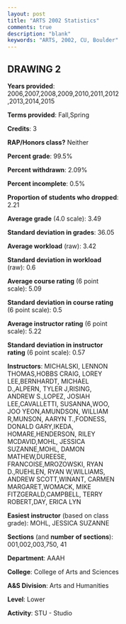 ```yaml
---
layout: post
title: "ARTS 2002 Statistics"
comments: true
description: "blank"
keywords: "ARTS, 2002, CU, Boulder"
--- 
```

<head>
<script src="https://ajax.googleapis.com/ajax/libs/jquery/2.1.3/jquery.min.js"></script>
<script src="https://dl.dropboxusercontent.com/s/pc42nxpaw1ea4o9/highcharts.js?dl=0"></script>
<!-- <script src="../assets/js/highcharts.js"></script> -->
<style type="text/css">@font-face {
	font-family: "Bebas Neue";
	src: url(https://www.filehosting.org/file/details/544349/BebasNeue%20Regular.otf) format("opentype");
	}
	h1.Bebas { 
		font-family: "Bebas Neue", Verdana, Tahoma;
	}
</style>
</head>
<body>
	<div id="container" style="float: right; width: 45%; height: 88%; margin-left: 2.5%; margin-right: 2.5%;"></div>
	<script language="JavaScript">
		$(document).ready(function() {
		var chart = {type: 'column'};
		var title = {text: 'Grade Distribution'};
		var xAxis = {categories: ['A','B','C','D','F'],crosshair: true};
		var yAxis = {min: 0,title: {text: 'Percentage'}};
		var tooltip = {headerFormat: '<center><b><span style="font-size:20px">{point.key}</span></b></center>',
		               pointFormat: '<td style="padding:0"><b>{point.y:.1f}%</b></td>',
		               footerFormat: '</table>',shared: true,useHTML: true};
		var plotOptions = {column: {pointPadding: 0.0,borderWidth: 0}};  
		var credits = {enabled: false};var series= [{name: 'Percent',data: [63.7,28.85,5.19,0.81,1.46,]}];
		var json = {};
		json.chart = chart;
		json.title = title;
		json.tooltip = tooltip;
		json.xAxis = xAxis;
		json.yAxis = yAxis;  
		json.series = series;
		json.plotOptions = plotOptions;  
		json.credits = credits;
		$('#container').highcharts(json);
	});
	</script>
</body>
			   
## DRAWING 2

**Years provided**: 2006,2007,2008,2009,2010,2011,2012,2013,2014,2015

**Terms provided**: Fall,Spring

**Credits**: 3

**RAP/Honors class?** Neither

**Percent grade**: 99.5%

**Percent withdrawn**: 2.09%

**Percent incomplete**: 0.5%

**Proportion of students who dropped**: 2.21

**Average grade** (4.0 scale): 3.49

**Standard deviation in grades**: 36.05

**Average workload** (raw): 3.42

**Standard deviation in workload** (raw): 0.6

**Average course rating** (6 point scale): 5.09

**Standard deviation in course rating** (6 point scale): 0.5

**Average instructor rating** (6 point scale): 5.22

**Standard deviation in instructor rating** (6 point scale): 0.57

**Instructors**: MICHALSKI, LENNON THOMAS,HOBBS CRAIG, LOREY LEE,BERNHARDT, MICHAEL D.,ALPERN, TYLER J,RISING, ANDREW S.,LOPEZ, JOSIAH LEE,CAVALLETTI, SUSANNA,WOO, JOO YEON,AMUNDSON, WILLIAM R,MUNSON, AARYN T.,FODNESS, DONALD GARY,IKEDA, HOMARE,HENDERSON, RILEY MCDAVID,MOHL, JESSICA SUZANNE,MOHL, DAMON MATHEW,DUREESE, FRANCOISE,MROZOWSKI, RYAN D.,RUEHLEN, RYAN W,WILLIAMS, ANDREW SCOTT,WINANT, CARMEN MARGARET,WOMACK, MIKE FITZGERALD,CAMPBELL, TERRY ROBERT,DAY, ERICA LYN

**Easiest instructor** (based on class grade): MOHL, JESSICA SUZANNE

**Sections** (and **number of sections**): 001,002,003,750, 41

**Department**: AAAH

**College**: College of Arts and Sciences

**A&S Division**: Arts and Humanities

**Level**: Lower

**Activity**: STU - Studio